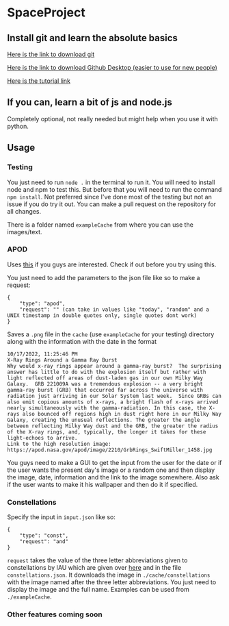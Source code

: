 # SpaceProject

## Install git and learn the absolute basics
[Here is the link to download git](https://git-scm.com/downloads)

[Here is the link to download Github Desktop (easier to use for new people)](https://desktop.github.com/)

[Here is the tutorial link](https://www.freecodecamp.org/news/how-to-use-basic-git-and-github-commands/)

## If you can, learn a bit of js and node.js

Completely optional, not really needed but might help when you use it with python.

## Usage

### Testing

You just need to run `node .` in the terminal to run it. You will need to install node and npm to test this. But before that you will need to run the command `npm install`. Not preferred since I've done most of the testing but not an issue if you do try it out. You can make a pull request on the repository for all changes.

There is a folder named `exampleCache` from where you can use the images/text.

### APOD
Uses [this](https://apod.nasa.gov/apod/astropix.html) if you guys are interested. Check if out before you try using this.

You just need to add the parameters to the json file like so to make a request:
```
{
    "type": "apod",
    "request": "" (can take in values like "today", "random" and a UNIX timestamp in double quotes only, single quotes dont work)
}
```
Saves a `.png` file in the `cache` (use `exampleCache` for your testing) directory along with the information with the date in the format
```
10/17/2022, 11:25:46 PM
X-Ray Rings Around a Gamma Ray Burst
Why would x-ray rings appear around a gamma-ray burst?  The surprising answer has little to do with the explosion itself but rather with light reflected off areas of dust-laden gas in our own Milky Way Galaxy.  GRB 221009A was a tremendous explosion -- a very bright gamma-ray burst (GRB) that occurred far across the universe with radiation just arriving in our Solar System last week.  Since GRBs can also emit copious amounts of x-rays, a bright flash of x-rays arrived nearly simultaneously with the gamma-radiation. In this case, the X-rays also bounced off regions high in dust right here in our Milky Way Galaxy, creating the unusual reflections. The greater the angle between reflecting Milky Way dust and the GRB, the greater the radius of the X-ray rings, and, typically, the longer it takes for these light-echoes to arrive.
Link to the high resolution image: https://apod.nasa.gov/apod/image/2210/GrbRings_SwiftMiller_1458.jpg
```
You guys need to make a GUI to get the input from the user for the date or if the user wants the present day's image or a random one and then display the image, date, information and the link to the image somewhere. Also ask if the user wants to make it his wallpaper and then do it if specified.

### Constellations
Specify the input in `input.json` like so:
```
{
    "type": "const",
    "request": "and"
}
```
`request` takes the value of the three letter abbreviations given to constellations by IAU which are given over [here](https://www.iau.org/public/themes/constellations/) and in the file `constellations.json`. It downloads the image in `./cache/constellations` with the image named after the three letter abbreviations. You just need to display the image and the full name. Examples can be used from `./exampleCache`.

### Other features coming soon